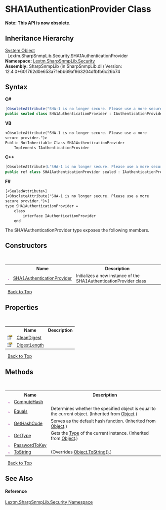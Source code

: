 # SHA1AuthenticationProvider Class
 

**Note: This API is now obsolete.**


## Inheritance Hierarchy
<a href="https://docs.microsoft.com/dotnet/api/system.object" target="_blank" rel="noopener noreferrer">System.Object</a><br />&nbsp;&nbsp;Lextm.SharpSnmpLib.Security.SHA1AuthenticationProvider<br />
**Namespace:**&nbsp;<a href="N_Lextm_SharpSnmpLib_Security">Lextm.SharpSnmpLib.Security</a><br />**Assembly:**&nbsp;SharpSnmpLib (in SharpSnmpLib.dll) Version: 12.4.0+601762d0e653a71ebb69af963204dfbfb6c26b74

## Syntax

**C#**<br />
``` C#
[ObsoleteAttribute("SHA-1 is no longer secure. Please use a more secure provider.")]
public sealed class SHA1AuthenticationProvider : IAuthenticationProvider
```

**VB**<br />
``` VB
<ObsoleteAttribute("SHA-1 is no longer secure. Please use a more secure provider.")>
Public NotInheritable Class SHA1AuthenticationProvider
	Implements IAuthenticationProvider
```

**C++**<br />
``` C++
[ObsoleteAttribute(L"SHA-1 is no longer secure. Please use a more secure provider.")]
public ref class SHA1AuthenticationProvider sealed : IAuthenticationProvider
```

**F#**<br />
``` F#
[<SealedAttribute>]
[<ObsoleteAttribute("SHA-1 is no longer secure. Please use a more secure provider.")>]
type SHA1AuthenticationProvider =  
    class
        interface IAuthenticationProvider
    end
```

The SHA1AuthenticationProvider type exposes the following members.


## Constructors
&nbsp;<table><tr><th></th><th>Name</th><th>Description</th></tr><tr><td>![Public method](media/pubmethod.gif "Public method")</td><td><a href="M_Lextm_SharpSnmpLib_Security_SHA1AuthenticationProvider__ctor">SHA1AuthenticationProvider</a></td><td>
Initializes a new instance of the SHA1AuthenticationProvider class</td></tr></table>&nbsp;
<a href="#sha1authenticationprovider-class">Back to Top</a>

## Properties
&nbsp;<table><tr><th></th><th>Name</th><th>Description</th></tr><tr><td>![Public property](media/pubproperty.gif "Public property")</td><td><a href="P_Lextm_SharpSnmpLib_Security_SHA1AuthenticationProvider_CleanDigest">CleanDigest</a></td><td /></tr><tr><td>![Public property](media/pubproperty.gif "Public property")</td><td><a href="P_Lextm_SharpSnmpLib_Security_SHA1AuthenticationProvider_DigestLength">DigestLength</a></td><td /></tr></table>&nbsp;
<a href="#sha1authenticationprovider-class">Back to Top</a>

## Methods
&nbsp;<table><tr><th></th><th>Name</th><th>Description</th></tr><tr><td>![Public method](media/pubmethod.gif "Public method")</td><td><a href="M_Lextm_SharpSnmpLib_Security_SHA1AuthenticationProvider_ComputeHash">ComputeHash</a></td><td /></tr><tr><td>![Public method](media/pubmethod.gif "Public method")</td><td><a href="https://docs.microsoft.com/dotnet/api/system.object.equals#System_Object_Equals_System_Object_" target="_blank" rel="noopener noreferrer">Equals</a></td><td>
Determines whether the specified object is equal to the current object.
 (Inherited from <a href="https://docs.microsoft.com/dotnet/api/system.object" target="_blank" rel="noopener noreferrer">Object</a>.)</td></tr><tr><td>![Public method](media/pubmethod.gif "Public method")</td><td><a href="https://docs.microsoft.com/dotnet/api/system.object.gethashcode#System_Object_GetHashCode" target="_blank" rel="noopener noreferrer">GetHashCode</a></td><td>
Serves as the default hash function.
 (Inherited from <a href="https://docs.microsoft.com/dotnet/api/system.object" target="_blank" rel="noopener noreferrer">Object</a>.)</td></tr><tr><td>![Public method](media/pubmethod.gif "Public method")</td><td><a href="https://docs.microsoft.com/dotnet/api/system.object.gettype#System_Object_GetType" target="_blank" rel="noopener noreferrer">GetType</a></td><td>
Gets the <a href="https://docs.microsoft.com/dotnet/api/system.type" target="_blank" rel="noopener noreferrer">Type</a> of the current instance.
 (Inherited from <a href="https://docs.microsoft.com/dotnet/api/system.object" target="_blank" rel="noopener noreferrer">Object</a>.)</td></tr><tr><td>![Public method](media/pubmethod.gif "Public method")</td><td><a href="M_Lextm_SharpSnmpLib_Security_SHA1AuthenticationProvider_PasswordToKey">PasswordToKey</a></td><td /></tr><tr><td>![Public method](media/pubmethod.gif "Public method")</td><td><a href="M_Lextm_SharpSnmpLib_Security_SHA1AuthenticationProvider_ToString">ToString</a></td><td> (Overrides <a href="https://docs.microsoft.com/dotnet/api/system.object.tostring#System_Object_ToString" target="_blank" rel="noopener noreferrer">Object.ToString()</a>.)</td></tr></table>&nbsp;
<a href="#sha1authenticationprovider-class">Back to Top</a>

## See Also


#### Reference
<a href="N_Lextm_SharpSnmpLib_Security">Lextm.SharpSnmpLib.Security Namespace</a><br />